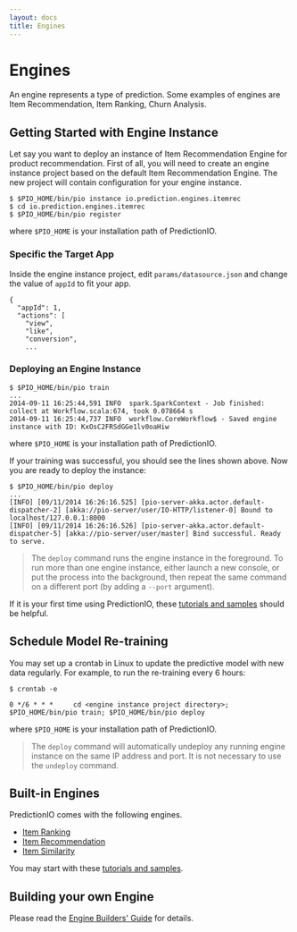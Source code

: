 ```yaml
---
layout: docs
title: Engines
---
```


# Engines

An engine represents a type of prediction. Some examples of engines are Item Recommendation, Item Ranking, Churn Analysis. 

## Getting Started with Engine Instance

Let say you want to deploy an instance of Item Recommendation Engine for product
recommendation. First of all, you will need to create an engine instance
project based on the default Item Recommendation Engine. The new project will contain configuration for your engine instance.

```
$ $PIO_HOME/bin/pio instance io.prediction.engines.itemrec
$ cd io.prediction.engines.itemrec
$ $PIO_HOME/bin/pio register
```
where `$PIO_HOME` is your installation path of PredictionIO.


### Specific the Target App

Inside the engine instance project, edit `params/datasource.json` and change the
value of `appId` to fit your app.

```
{
  "appId": 1,
  "actions": [
    "view",
    "like",
    "conversion",
    ...
```

### Deploying an Engine Instance

```
$ $PIO_HOME/bin/pio train
...
2014-09-11 16:25:44,591 INFO  spark.SparkContext - Job finished: collect at Workflow.scala:674, took 0.078664 s
2014-09-11 16:25:44,737 INFO  workflow.CoreWorkflow$ - Saved engine instance with ID: KxOsC2FRSdGGe1lv0oaHiw
```
where `$PIO_HOME` is your installation path of PredictionIO.

If your training was successful, you should see the lines shown above. Now you are ready to deploy the instance:

```
$ $PIO_HOME/bin/pio deploy
...
[INFO] [09/11/2014 16:26:16.525] [pio-server-akka.actor.default-dispatcher-2] [akka://pio-server/user/IO-HTTP/listener-0] Bound to localhost/127.0.0.1:8000
[INFO] [09/11/2014 16:26:16.526] [pio-server-akka.actor.default-dispatcher-5] [akka://pio-server/user/master] Bind successful. Ready to serve.
```

> The `deploy` command runs the engine instance in the foreground. To run more
than one engine instance, either launch a new console, or put the process into
the background, then repeat the same command on a different port (by adding a
`--port` argument).

If it is your first time using PredictionIO, these [tutorials and samples](/tutorials/engines/) should be helpful.


## Schedule Model Re-training

You may set up a crontab in Linux to update the predictive model with new data regularly. For example, to run the re-training every 6 hours:

```
$ crontab -e

0 */6 * * *     cd <engine instance project directory>; $PIO_HOME/bin/pio train; $PIO_HOME/bin/pio deploy
```
where `$PIO_HOME` is your installation path of PredictionIO.

> The `deploy` command will automatically undeploy any running engine instance
on the same IP address and port. It is not necessary to use the `undeploy`
command.

## Built-in Engines

PredictionIO comes with the following engines.

* [Item Ranking](/engines/itemrank)
* [Item Recommendation](/engines/itemrec)
* [Item Similarity](/engines/itemsim)

You may start with these [tutorials and samples](tutorials.html).

## Building your own Engine

Please read the [Engine Builders' Guide](/enginebuilders/) for details.
